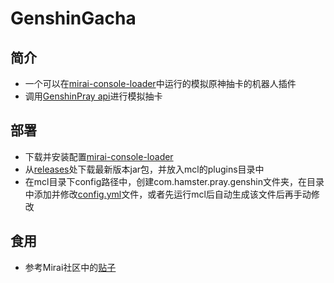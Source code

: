# GenshinGacha

## 简介
- 一个可以在[mirai-console-loader](https://github.com/iTXTech/mirai-console-loader)中运行的模拟原神抽卡的机器人插件
- 调用[GenshinPray api](https://github.com/GardenHamster/GenshinPray)进行模拟抽卡

## 部署
- 下载并安装配置[mirai-console-loader](https://github.com/iTXTech/mirai-console-loader)
- 从[releases](https://github.com/GardenHamster/GenshinGacha/releases)处下载最新版本jar包，并放入mcl的plugins目录中
- 在mcl目录下config路径中，创建com.hamster.pray.genshin文件夹，在目录中添加并修改[config.yml](https://github.com/GardenHamster/GenshinGacha/blob/master/config/com.hamster.pray.genshin/config.yml)文件，或者先运行mcl后自动生成该文件后再手动修改

## 食用
- 参考Mirai社区中的[贴子](https://mirai.mamoe.net/topic/1036/genshingacha-%E6%A8%A1%E6%8B%9F%E5%8E%9F%E7%A5%9E%E6%8A%BD%E5%8D%A1%E6%8F%92%E4%BB%B6)
